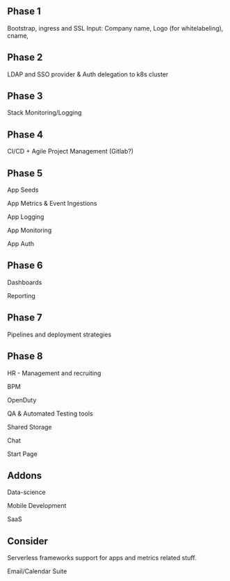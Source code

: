 Phase 1
-------
Bootstrap, ingress and SSL
Input: Company name, Logo (for whitelabeling), cname,

Phase 2
-------
LDAP and SSO provider & Auth delegation to k8s cluster

Phase 3
-------
Stack Monitoring/Logging

Phase 4
-------
CI/CD + Agile Project Management (Gitlab?)

Phase 5
-------
App Seeds

App Metrics & Event Ingestions

App Logging

App Monitoring

App Auth

Phase 6
-------
Dashboards

Reporting

Phase 7
-------
Pipelines and deployment strategies

Phase 8
-------
HR - Management and recruiting

BPM

OpenDuty

QA & Automated Testing tools

Shared Storage

Chat

Start Page

Addons
-------
Data-science

Mobile Development

SaaS

Consider
--------
Serverless frameworks support for apps and metrics related stuff.

Email/Calendar Suite
